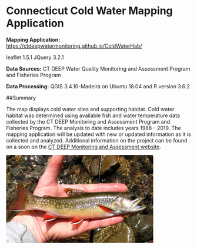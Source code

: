 # Connecticut Cold Water Mapping Application

**Mapping Application:** https://ctdeepwatermonitoring.github.io/ColdWaterHab/

leaflet 1.5.1 JQuery 3.2.1

**Data Sources:** CT DEEP Water Quality Monitoring and Assessment Program and Fisheries Program

**Data Processing:**  QGIS 3.4.10-Madeira on Ubuntu 18.04 and R version 3.6.2

##Summary

The map displays cold water sites and supporting habitat.  Cold water habitat was determined using available fish and water temperature data collected by the CT DEEP Monitoring and Assessment Program and Fisheries Program.  The analysis to date includes years 1988 - 2019.  The mapping application will be updated with new or updated information as it is collected and analyzed.  Additional information on the project can be found on a soon on the [CT DEEP Monitoring and Assessment website](https://portal.ct.gov/DEEP/Water/Inland-Water-Monitoring/Water-Quality-Monitoring-Program).

<img src="Images/brooktrout.jpg" width="400">





